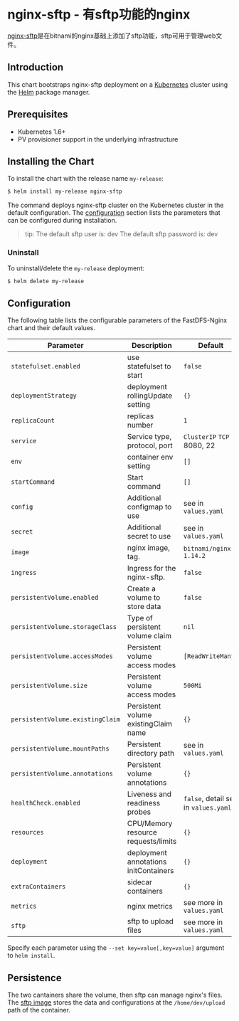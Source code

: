# nginx-sftp - 有sftp功能的nginx

[nginx-sftp](https://github.com/ygqygq2/charts/tree/master/nginx-sftp)是在bitnami的nginx基础上添加了sftp功能，sftp可用于管理web文件。

## Introduction

This chart bootstraps nginx-sftp deployment on a [Kubernetes](http://kubernetes.io) cluster using the [Helm](https://helm.sh) package manager.

## Prerequisites

- Kubernetes 1.6+
- PV provisioner support in the underlying infrastructure

## Installing the Chart

To install the chart with the release name `my-release`:

```bash
$ helm install my-release nginx-sftp
```

The command deploys nginx-sftp cluster on the Kubernetes cluster in the default configuration. The [configuration](#configuration) section lists the parameters that can be configured during installation.
>tip:
>The default sftp user is: dev
>The default sftp password is: dev

### Uninstall

To uninstall/delete the `my-release` deployment:

```bash
$ helm delete my-release
```

## Configuration

The following table lists the configurable parameters of the FastDFS-Nginx chart and their default values.

| Parameter                  | Description                         | Default                                |
| -----------------------    | ----------------------------------- | -------------------------------------- |
| `statefulset.enabled`      | use statefulset to start            | `false`                                |
| `deploymentStrategy`       | deployment rollingUpdate setting    | `{}`                                   |
| `replicaCount`             | replicas number                     | `1`                                    |
| `service`                  | Service type, protocol, port        | `ClusterIP` `TCP` 8080, 22             |
| `env`                      | container env setting               | `[]`                                   |
| `startCommand`             | Start command                       | `[]`                                   |
| `config`                   | Additional configmap to use         | see in `values.yaml`                   |
| `secret`                   | Additional secret to use            | see in `values.yaml`                   |
| `image`                    | nginx image, tag.                   | `bitnami/nginx` `1.14.2`               |
| `ingress`                  | Ingress for the nginx-sftp.         | `false`                                |
| `persistentVolume.enabled` | Create a volume to store data       | `false`                                |
| `persistentVolume.storageClass` | Type of persistent volume claim| `nil`                                  |
| `persistentVolume.accessModes`  | Persistent volume access modes | `[ReadWriteMany]`                      |
| `persistentVolume.size`         | Persistent volume access modes | `500Mi`                                |
| `persistentVolume.existingClaim`| Persistent volume existingClaim name| `{}`                              |
| `persistentVolume.mountPaths`   | Persistent directory path      | see in `values.yaml`                   |
| `persistentVolume.annotations`  | Persistent volume annotations  | `{}`                                   |
| `healthCheck.enabled`      | Liveness and readiness probes       | `false`, detail see in `values.yaml`    |
| `resources`                | CPU/Memory resource requests/limits | `{}`                                   |
| `deployment`               | deployment annotations initContainers| `{}`                                  |
| `extraContainers`          | sidecar containers                  | `{}`                                   |
| `metrics`                  | nginx metrics                       | see more in `values.yaml`              |
| `sftp`                     | sftp to upload files                | see more in `values.yaml`              |

Specify each parameter using the `--set key=value[,key=value]` argument to `helm install`.

## Persistence

The two cantainers share the volume, then sftp can manage nginx's files.
The [sftp image](https://github.com/ygqygq2/sftp) stores the data and configurations at the `/home/dev/upload` path of the container.

